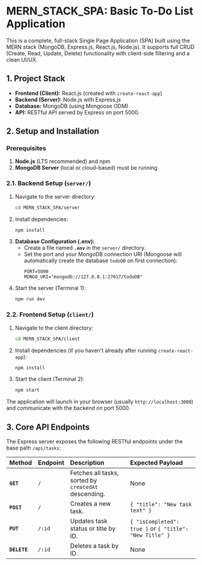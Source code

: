 # MERN_STACK_SPA: Basic To-Do List Application

This is a complete, full-stack Single Page Application (SPA) built using the MERN stack (MongoDB, Express.js, React.js, Node.js). It supports full CRUD (Create, Read, Update, Delete) functionality with client-side filtering and a clean UI/UX.

## 1. Project Stack

* **Frontend (Client):** React.js (created with `create-react-app`)
* **Backend (Server):** Node.js with Express.js
* **Database:** MongoDB (using Mongoose ODM)
* **API:** RESTful API served by Express on port 5000.

## 2. Setup and Installation

### Prerequisites

1.  **Node.js** (LTS recommended) and npm
2.  **MongoDB Server** (local or cloud-based) must be running.

### 2.1. Backend Setup (`server/`)

1.  Navigate to the server directory:
    ```bash
    cd MERN_STACK_SPA/server
    ```
2.  Install dependencies:
    ```bash
    npm install
    ```
3.  **Database Configuration (.env):**
    * Create a file named **`.env`** in the `server/` directory.
    * Set the port and your MongoDB connection URI (Mongoose will automatically create the database `todoDB` on first connection):
        ```
        PORT=5000
        MONGO_URI="mongodb://127.0.0.1:27017/todoDB"
        ```
4.  Start the server (Terminal 1):
    ```bash
    npm run dev
    ```

### 2.2. Frontend Setup (`client/`)

1.  Navigate to the client directory:
    ```bash
    cd MERN_STACK_SPA/client
    ```
2.  Install dependencies (if you haven't already after running `create-react-app`):
    ```bash
    npm install
    ```
3.  Start the client (Terminal 2):
    ```bash
    npm start
    ```

The application will launch in your browser (usually `http://localhost:3000`) and communicate with the backend on port 5000.

## 3. Core API Endpoints

The Express server exposes the following RESTful endpoints under the base path `/api/tasks`:

| Method | Endpoint | Description | Expected Payload |
| :--- | :--- | :--- | :--- |
| **`GET`** | `/` | Fetches all tasks, sorted by `createdAt` descending. | None |
| **`POST`** | `/` | Creates a new task. | `{ "title": "New task text" }` |
| **`PUT`** | `/:id` | Updates task status or title by ID. | `{ "isCompleted": true }` or `{ "title": "New Title" }` |
| **`DELETE`** | `/:id` | Deletes a task by ID. | None |